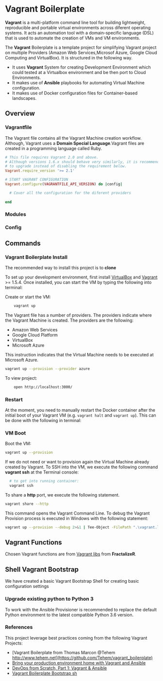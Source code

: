 # Vagrant Boilerplate

**Vagrant** is a multi-platform command line tool for building lightweight, reproducible and portable virtual environments across diferent operating systems. It acts an automation tool with a domain-specific language (DSL) that is used to automate the creation of VMs and VM environments.

The **Vagrant** Boilerplate is a template project for simplifying Vagrant project on multiple Providers (Amazon Web Services,Microsof Azure, Google Cloud Computing and VirtualBox). It is structured in the following way.

* It uses **Vagrant** System for creating Development Environment which could tested at a Virtualbox environment and be then port to Cloud Environments.
* It makes use of **Ansible** playbooks for automating Virtual Machine configuration.
* It makes use of Docker configuration files for Container-based landscapes.

## Overview

### Vagrantfile

The Vagrant file contains all the Vagrant Machine creation workflow. Although, Vagrant uses a **Domain Special Language**.Vagrant files are created in a programming language called Ruby.

```ruby
# This file requires Vagrant 2.0 and above.
# Although versions 1.6.x should behave very similarly, it is recommended
# to upgrade instead of disabling the requirement below.
Vagrant.require_version '>= 2.1'

# START VAGRANT CONFIGURATION
Vagrant.configure(VAGRANTFILE_API_VERSION) do |config|

  # Cover all the configuration for the diferent providers
  
end
```

### Modules

### Config

## Commands

### Vagrant Boilerplate Install

The recommended way to install this project is to **clone**

To set up your development environment, first install [VirtualBox](https://www.virtualbox.org/wiki/Downloads) and [Vagrant](https://www.vagrantup.com/downloads.html) >= 1.5.4. Once installed, you can start the VM by typing the following into terminal:

Create or start the VM:

```bash
    vagrant up
```

The Vagrant file has a number of providers. The providers indicate where the Vagrant Machine is created. The providers are the following:

* Amazon Web Services
* Google Cloud Platform
* VirtualBox
* Microsoft Azure

This instruction indicates that the Virtual Machine needs to be executed at Microsoft Azure.

```bash
vagrant up --provision --provider azure
```

To view project:

```bash
    open http://localhost:3000/
```

### Restart

At the moment, you need to manually restart the Docker container after the initial boot of your Vagrant VM (e.g. `vagrant halt` and `vagrant up`). This can be done with the following in terminal:

### VM Boot

Boot the VM:

```bash
vagrant up --provision
```

If we do not need or want to provision again the Virtual Machine already created by Vagrant. To SSH into the VM, we execute the following command **vagrant ssh** at the Terminal console:

```bash
  # to get into running container:
  vagrant ssh
```

To share a **http** port, we execute the following statement.

```bash
vagrant share --http
```

This command opens the Vagrant Command Line. To debug the Vagrant Provision process is executed in Windows with the following statement:

```bash
vagrant up --provision --debug 2>&1 | Tee-Object -FilePath ".\vagrant.log"
```

## Vagrant Functions

Chosen Vagrant functions are from [Vagrant libs](https://github.com/FractalizeR/vagrant-libs) from **FractalizeR**.

## Shell Vagrant Bootstrap

We have created a basic Vagrant Bootstrap Shell for creating basic configuration settings

### Upgrade existing python to Python 3

To work with the Ansible Provisioner is recommended to replace the default Python environment to the latest compatible Python 3.6 version.

### References

This project leverage best practices coming from the following Vagrant Projects:

* [Vagrant Boilerplate from Thomas Marcon @Tehem http://www.tehem.net](https://github.com/Tehem/vagrant_boilerplate)
* [Bring your production environment home with Vagrant and Ansible](https://rjzaworski.com/2015/07/bring-your-production-environment-home-with-vagrant-and-ansible)
* [DevOps from Scratch, Part 1: Vagrant & Ansible](https://www.kevinlondon.com/2016/09/19/devops-from-scratch-pt-1.html)
* [Vagrant Boilerplate Bootstrap sh](https://github.com/fongandrew/vagrant-boilerplate/blob/master/bin/bootstrap.sh)
